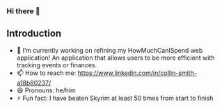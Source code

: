 ### Hi there 👋

<!--
**collin-smith23/collin-smith23** is a ✨ _special_ ✨ repository because its `README.md` (this file) appears on your GitHub profile.

Here are some ideas to get you started:
-->
## Introduction
- 🔭 I’m currently working on refining my HowMuchCanISpend web application! An application that allows users to be more efficient with tracking events or finances.
- 📫 How to reach me: https://www.linkedin.com/in/collin-smith-a18b80237/
- 😄 Pronouns: he/him
- ⚡ Fun fact: I have beaten Skyrim at least 50 times from start to finish


